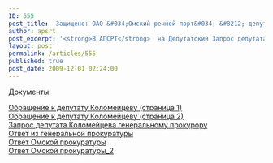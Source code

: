 ```yaml
---
ID: 555
post_title: 'Защищено: ОАО &#034;Омский речной порт&#034; &#8212; депутатский запрос'
author: apsrt
post_excerpt: '<strong>В АПСРТ</strong>  на Депутатский Запрос депутата Государственной Думы РФ Коломейцева Н.В., инициированный ассоциацией, поступили письма из Генеральной прокуратуры РФ и Прокуратуры Омской области соответственно от 11.11.09 и 23.11.09 по вопросу противоправных действий в отношении ОАО &quot;Омский речной порт&quot;'
layout: post
permalink: /articles/555
published: true
post_date: 2009-12-01 02:24:00
---
```

Документы:  
  
[Обращение к депутату Коломейцеву (страница 1)][1]  
[Обращение к депутату Коломейцеву (страница 2)][2]  
[Запрос депутата Коломейцева генеральному прокурору][3]  
[Ответ из генеральной прокуратуры][4]  
[Ответ Омской прокуратуры][5]  
[Ответ Омской прокуратуры_2][6]

 [1]: http://www.apsrt.ru/docs/omsk_zapros_deputatu_kolomeycevu.jpg
 [2]: http://www.apsrt.ru/docs/omsk_zapros_deputatu_kolomeycevu_2.jpg
 [3]: http://www.apsrt.ru/docs/omsk_otvet_deputat_kolomeycev.jpg
 [4]: http://www.apsrt.ru/docs/omsk_otvet_prokuror.jpg
 [5]: http://www.apsrt.ru/docs/omsk_otvet_prokuratura.jpg
 [6]: http://www.apsrt.ru/docs/prok.doc